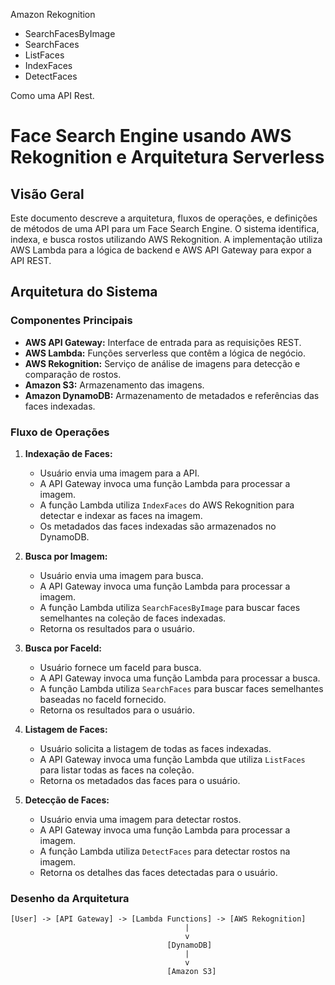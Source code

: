 Amazon Rekognition

- SearchFacesByImage
- SearchFaces
- ListFaces
- IndexFaces
- DetectFaces

Como uma API Rest.

# Face Search Engine usando AWS Rekognition e Arquitetura Serverless

## Visão Geral

Este documento descreve a arquitetura, fluxos de operações, e definições de métodos de uma API para um Face Search Engine. O sistema identifica, indexa, e busca rostos utilizando AWS Rekognition. A implementação utiliza AWS Lambda para a lógica de backend e AWS API Gateway para expor a API REST.

## Arquitetura do Sistema

### Componentes Principais

- **AWS API Gateway:** Interface de entrada para as requisições REST.
- **AWS Lambda:** Funções serverless que contêm a lógica de negócio.
- **AWS Rekognition:** Serviço de análise de imagens para detecção e comparação de rostos.
- **Amazon S3:** Armazenamento das imagens.
- **Amazon DynamoDB:** Armazenamento de metadados e referências das faces indexadas.

### Fluxo de Operações

1. **Indexação de Faces:**

   - Usuário envia uma imagem para a API.
   - A API Gateway invoca uma função Lambda para processar a imagem.
   - A função Lambda utiliza `IndexFaces` do AWS Rekognition para detectar e indexar as faces na imagem.
   - Os metadados das faces indexadas são armazenados no DynamoDB.

2. **Busca por Imagem:**

   - Usuário envia uma imagem para busca.
   - A API Gateway invoca uma função Lambda para processar a imagem.
   - A função Lambda utiliza `SearchFacesByImage` para buscar faces semelhantes na coleção de faces indexadas.
   - Retorna os resultados para o usuário.

3. **Busca por FaceId:**

   - Usuário fornece um faceId para busca.
   - A API Gateway invoca uma função Lambda para processar a busca.
   - A função Lambda utiliza `SearchFaces` para buscar faces semelhantes baseadas no faceId fornecido.
   - Retorna os resultados para o usuário.

4. **Listagem de Faces:**

   - Usuário solicita a listagem de todas as faces indexadas.
   - A API Gateway invoca uma função Lambda que utiliza `ListFaces` para listar todas as faces na coleção.
   - Retorna os metadados das faces para o usuário.

5. **Detecção de Faces:**
   - Usuário envia uma imagem para detectar rostos.
   - A API Gateway invoca uma função Lambda para processar a imagem.
   - A função Lambda utiliza `DetectFaces` para detectar rostos na imagem.
   - Retorna os detalhes das faces detectadas para o usuário.

### Desenho da Arquitetura

```plaintext
[User] -> [API Gateway] -> [Lambda Functions] -> [AWS Rekognition]
                                       |
                                       v
                                   [DynamoDB]
                                       |
                                       v
                                   [Amazon S3]
```
